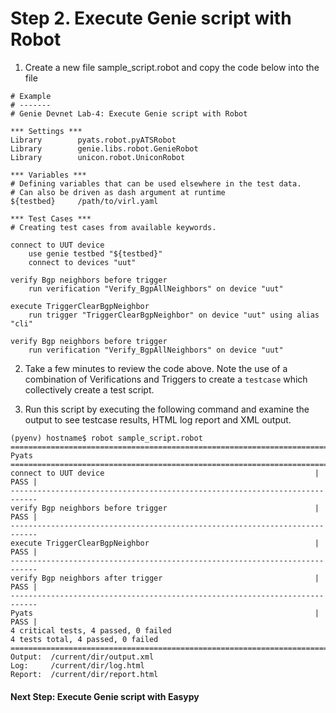 # Step 2. Execute Genie script with Robot

1. Create a new file sample_script.robot and copy the code below into the file

```
# Example
# -------
# Genie Devnet Lab-4: Execute Genie script with Robot

*** Settings ***
Library        pyats.robot.pyATSRobot
Library        genie.libs.robot.GenieRobot
Library        unicon.robot.UniconRobot

*** Variables ***
# Defining variables that can be used elsewhere in the test data.
# Can also be driven as dash argument at runtime
${testbed}     /path/to/virl.yaml

*** Test Cases ***
# Creating test cases from available keywords.

connect to UUT device
    use genie testbed "${testbed}"
    connect to devices "uut"

verify Bgp neighbors before trigger
    run verification "Verify_BgpAllNeighbors" on device "uut"

execute TriggerClearBgpNeighbor
    run trigger "TriggerClearBgpNeighbor" on device "uut" using alias "cli"

verify Bgp neighbors before trigger
    run verification "Verify_BgpAllNeighbors" on device "uut"
```


2. Take a few minutes to review the code above. Note the use of a combination of Verifications and Triggers to create a `testcase` which collectively create a test script.


3. Run this script by executing the following command and examine the output to see testcase results, HTML log report and XML output.

```
(pyenv) hostname$ robot sample_script.robot
============================================================================
Pyats
============================================================================
connect to UUT device                                               | PASS |
----------------------------------------------------------------------------
verify Bgp neighbors before trigger                                 | PASS |
----------------------------------------------------------------------------
execute TriggerClearBgpNeighbor                                     | PASS |
----------------------------------------------------------------------------
verify Bgp neighbors after trigger                                  | PASS |
----------------------------------------------------------------------------
Pyats                                                               | PASS |
4 critical tests, 4 passed, 0 failed
4 tests total, 4 passed, 0 failed
============================================================================
Output:  /current/dir/output.xml
Log:     /current/dir/log.html
Report:  /current/dir/report.html
```


#### Next Step: Execute Genie script with Easypy
